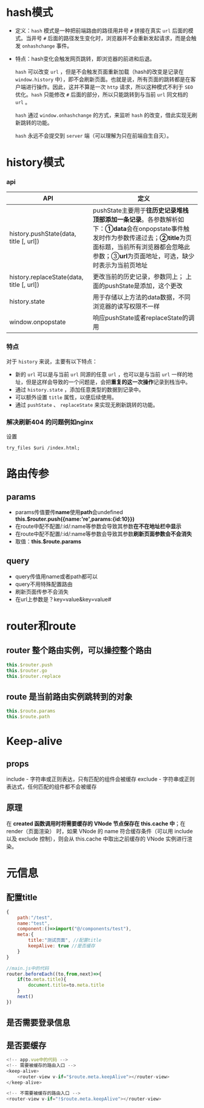 # hash模式

- 定义：`hash` 模式是一种把前端路由的路径用井号 `#` 拼接在真实 `url` 后面的模式。当井号 `#` 后面的路径发生变化时，浏览器并不会重新发起请求，而是会触发 `onhashchange` 事件。

- 特点：hash变化会触发网页跳转，即浏览器的前进和后退。

  `hash` 可以改变 `url` ，但是不会触发页面重新加载（hash的改变是记录在 `window.history` 中），即不会刷新页面。也就是说，所有页面的跳转都是在客户端进行操作。因此，这并不算是一次 `http` 请求，所以这种模式不利于 `SEO` 优化。`hash` 只能修改 `#` 后面的部分，所以只能跳转到与当前 `url` 同文档的 `url` 。

  `hash` 通过 `window.onhashchange` 的方式，来监听 `hash` 的改变，借此实现无刷新跳转的功能。

  `hash` 永远不会提交到 `server` 端（可以理解为只在前端自生自灭）。

  

  

# history模式

### api

| API                                       | 定义                                                         |
| ----------------------------------------- | ------------------------------------------------------------ |
| history.pushState(data, title [, url])    | pushState主要用于**往历史记录堆栈顶部添加一条记录**。各参数解析如下：**①data**会在onpopstate事件触发时作为参数传递过去；**②title**为页面标题，当前所有浏览器都会忽略此参数；③**url**为页面地址，可选，缺少时表示为当前页地址 |
| history.replaceState(data, title [, url]) | 更改当前的历史记录，参数同上； 上面的pushState是添加，这个更改 |
| history.state                             | 用于存储以上方法的data数据，不同浏览器的读写权限不一样       |
| window.onpopstate                         | 响应pushState或者replaceState的调用                          |

### 特点

对于 `history` 来说，主要有以下特点：

- 新的 `url` 可以是与当前 `url` 同源的任意 `url` ，也可以是与当前 `url` 一样的地址，但是这样会导致的一个问题是，会把**重复的这一次操作**记录到栈当中。
- 通过 `history.state` ，添加任意类型的数据到记录中。
- 可以额外设置 `title` 属性，以便后续使用。
- 通过 `pushState` 、 `replaceState` 来实现无刷新跳转的功能。

### 解决刷新404 的问题例如nginx

设置

```nginx
try_files $uri /index.html;

```



# 路由传参

## params

- params传值要传**name**使用**path**会undefined **this.$router.push({name:'re',params:{id:10}})**
- 在route中配不配置/:id/:name等参数会导致其参数**在不在地址栏中显示**
- 在route中配不配置/:id/:name等参数会导致其参数**刷新页面参数会不会消失**
- 取值：**this.$route.params**

## query

- query传值用name或者path都可以
- query不用特殊配置路由
- 刷新页面传参不会消失
- 在url上参数是？key=value&key=value#

# router和route

## router 整个路由实例，可以操控整个路由

```js
this.$router.push
this.$router.go
this.$router.replace
```



## route 是当前路由实例跳转到的对象

```js
this.$route.params
this.$route.path
```

# Keep-alive

## props

include - 字符串或正则表达，只有匹配的组件会被缓存
exclude - 字符串或正则表达式，任何匹配的组件都不会被缓存

## 原理

在 **created 函数调用时将需要缓存的 VNode 节点保存在 this.cache 中**；在 render（页面渲染） 时，如果 VNode 的 name 符合缓存条件（可以用 include 以及 exclude 控制），则会从 this.cache 中取出之前缓存的 VNode 实例进行渲染。

# 元信息

## 配置title

```js
{
    path:"/test",
    name:"test",
    component:()=>import("@/components/test"),
    meta:{
        title:"测试页面", //配置title
        keepAlive: true //是否缓存
    }
}
```

```js
//main.js中的代码
router.beforeEach((to,from,next)=>{
    if(to.meta.title){
        document.title=to.meta.title
    }
    next()
})
```



## 是否需要登录信息

## 是否要缓存

```js
<!-- app.vue中的代码 -->
<!-- 需要被缓存的路由入口 -->
<keep-alive>  
    <router-view v-if="$route.meta.keepAlive"></router-view>
</keep-alive>

<!-- 不需要被缓存的路由入口 -->
<router-view v-if="!$route.meta.keepAlive"></router-view>
```

